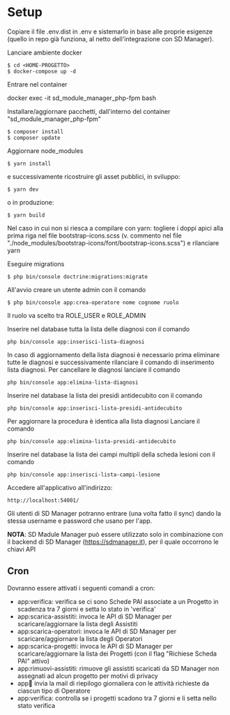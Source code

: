 
# Setup

Copiare il file .env.dist in .env e sistemarlo in base alle proprie esigenze (quello in repo già funziona, al netto dell'integrazione con SD Manager).

Lanciare ambiente docker

```
$ cd <HOME-PROGETTO>
$ docker-compose up -d
```
Entrare nel container 

docker exec -it sd_module_manager_php-fpm bash

Installare/aggiornare pacchetti, dall'interno del container "sd_module_manager_php-fpm"

```
$ composer install
$ composer update
```

Aggiornare node_modules

```
$ yarn install
```

e successivamente ricostruire gli asset pubblici, in sviluppo:

```
$ yarn dev
```

o in produzione:

```
$ yarn build
```

Nel caso in cui non si riesca a compilare con yarn: togliere i doppi apici alla prima riga nel file bootstrap-icons.scss (v. commento nel file "./node_modules/bootstrap-icons/font/bootstrap-icons.scss") e rilanciare yarn


Eseguire migrations

```
$ php bin/console doctrine:migrations:migrate
```

All'avvio creare un utente admin con il comando 

```
$ php bin/console app:crea-operatore nome cognome ruolo 
```

Il ruolo va scelto tra ROLE_USER e ROLE_ADMIN

Inserire nel database tutta la lista delle diagnosi con il comando

```
php bin/console app:inserisci-lista-diagnosi
```
In caso di aggiornamento della lista diagnosi è necessario prima eliminare tutte le diagnosi e successivamente rilanciare il comando di inserimento lista diagnosi.
Per cancellare le diagnosi lanciare il comando

```
php bin/console app:elimina-lista-diagnosi
```

Inserire nel database la lista dei presidi antidecubito con il comando 

```
php bin/console app:inserisci-lista-presidi-antidecubito
```
Per aggiornare la procedura è identica alla lista diagnosi
Lanciare il comando 

```
php bin/console app:elimina-lista-presidi-antidecubito
```
Inserire nel database la lista dei campi multipli della scheda lesioni con il comando 

```
php bin/console app:inserisci-lista-campi-lesione
```

Accedere all'applicativo all'indirizzo:

```
http://localhost:54001/
```


Gli utenti di SD Manager potranno entrare (una volta fatto il sync) dando la stessa username e password che usano per l'app.

__NOTA__: SD Madule Manager può essere utilizzato solo in combinazione con il backend di SD Manager (https://sdmanager.it), per il quale occorrono le chiavi API

## Cron

Dovranno essere attivati i seguenti comandi a cron:

* app:verifica: verifica se ci sono Schede PAI associate a un Progetto in scadenza tra 7 giorni e setta lo stato in 'verifica'
* app:scarica-assistiti: invoca le API di SD Manager per scaricare/aggiornare la lista degli Assistiti
* app:scarica-operatori: invoca le API di SD Manager per scaricare/aggiornare la lista degli Operatori
* app:scarica-progetti: invoca le API di SD Manager per scaricare/aggiornare la lista dei Progetti (con il flag "Richiese Scheda PAI" attivo)
* app:rimuovi-assistiti: rimuove gli assistiti scaricati da SD Manager non assegnati ad alcun progetto per motivi di privacy
* app:email: invia la mail di riepilogo giornaliera con le attività richieste da ciascun tipo di Operatore
* app:verifica: controlla se i progetti scadono tra 7 giorni e li setta nello stato verifica
